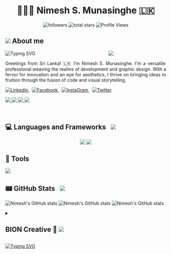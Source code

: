 <h1 align="center">👨🏻‍💻 Nimesh S. Munasinghe 🇱🇰</h1>

<p align="center">
  <img alt="followers" title="Follow me on Github" src="https://custom-icon-badges.demolab.com/github/followers/nsmunasinghe?label=Followers&color=007c3a&labelColor=5b5b5b&style=for-the-badge&logo=github&logoColor=00ff07"/></a>
  <img alt="total stars" title="Total stars on GitHub" src="https://custom-icon-badges.demolab.com/github/stars/nsmunasinghe?color=ffc000&style=for-the-badge&labelColor=5b5b5b&logo=star&logoColor=ffe100"/></a>
  <img alt="Profile Views" src="https://komarev.com/ghpvc/?username=nsmunasinghe&color=ff0000&style=for-the-badge&logo=Github&logoColor=ff0000">
</p>

## <img src = "https://i.pinimg.com/originals/3f/7e/4e/3f7e4eff7c96e9fe4b8b4b1ff3f7bdb5.gif" width = 4%>  About me 
![Typing SVG](https://readme-typing-svg.herokuapp.com?font=Product+Sans&weight=500&size=16&pause=1000&color=ff8500&vCenter=true&random=false&width=500&height=30&lines=Developer+%7C+Graphic+Designer+%7C+Freelancer)
<img align="right" top="23px" src="https://github.com/7oSkaaa/7oSkaaa/blob/main/Images/Right_Side.gif?raw=true" width=36%>
<p fontSize="23px" align="justify">
   Greetings from Sri Lanka! 🇱🇰 I’m Nimesh S. Munasinghe. I'm a versatile professional weaving the realms of development and graphic design. With a fervor for innovation and an eye for aesthetics, I thrive on bringing ideas to fruition through the fusion of code and visual storytelling.
</p>

<p align="left">
	<a target="_blank" href="#">
		<img alt="Linkedin" width="50px" src="https://i.ibb.co/y5PbksN/Linkedin.png" border="0">
	</a> &nbsp;
	<a target="_blank" href="https://facebook.com/nsmunasinghe">
			<img alt="Facebook" width="50px" src="https://i.ibb.co/mCWS8dP/Facebook.png" border="0">
	</a> &nbsp;
	<a target="_blank" href="https://instagram.com/nsmunasinghe">
		<img alt="InstaGram" width="50px" src="https://i.ibb.co/HNZ3rrt/Insta-Gram.png" border="0">
	</a> &nbsp;
	<a target="_blank" href="https://twitter.com/nsmunasinghe">
		<img alt="Twitter" width="50px" src="https://i.ibb.co/CmSvDh4/Twitter.png" border="0">
	</a>
</p>


<p align="left">
	<a href="#">
		<img src="https://img.shields.io/badge/LinkedIn-518bda?style=for-the-badge&logo=linkedin&logoColor=white" />
	</a>  	
	<a href="https://stackoverflow.com/users/22454562/nimesh-s-munasinghe">
		<img src="https://img.shields.io/badge/StackOverflow-ff9c00?style=for-the-badge&logo=stackoverflow&logoColor=black" />
	</a>
	<a href="#">
		<img src="https://img.shields.io/badge/Skype-00c7ff?style=for-the-badge&logo=skype&logoColor=white" />
	</a>
	<a href="#">
		<img src="https://img.shields.io/badge/Gmail-5b5b5b?style=for-the-badge&logo=gmail&logoColor=white" />
	</a>
</p>
<br/>

## 💻 Languages and Frameworks &nbsp; <img src = "https://media2.giphy.com/media/QssGEmpkyEOhBCb7e1/giphy.gif?cid=ecf05e47a0n3gi1bfqntqmob8g9aid1oyj2wr3ds3mg700bl&rid=giphy.gif" width=32px>

<p align="center">
	<img src="https://skillicons.dev/icons?i=java,hibernate,spring,html,css,javascript,typescript,swift,nodejs,react,angular,express,jquery" />
	<img src="https://skillicons.dev/icons?i=bootstrap,tailwind,python,qt,django,scikitlearn,tensorflow,mysql,sqlite,postgresql,mongodb,php,git,markdown" />
</p>

## 🧰 Tools

<img src="https://skillicons.dev/icons?i=vscode,visualstudio,idea,eclipse,anaconda,postman,linux,figma,github,bash,replit" />

## 📟 GitHub Stats &nbsp; <img src="https://i.pinimg.com/originals/65/c4/f4/65c4f452571be1261e9c623f7da488ac.gif" width=35px>

![Nimesh's GitHub stats](https://github-readme-stats-git-masterrstaa-rickstaa.vercel.app/api/top-langs/?username=nsmunasinghe&layout=compact&langs_count=7&theme=midnight-purple)
![Nimesh's GitHub stats](https://github-readme-stats-git-masterrstaa-rickstaa.vercel.app/api?username=nsmunasinghe&show_icons=true&theme=midnight-purple&include_all_commits=true&count_private=true) 
![Nimesh's GitHub stats](https://github-readme-streak-stats.herokuapp.com/?user=nsmunasinghe&theme=dark)

<details>
 <summary>
				<h2>BION Creative 🎨 
				<img width="150px" src="https://skillicons.dev/icons?i=ps,ai,pr,ae,xd,blender" /> </h2>
	</summary>
			<a href="https://www.facebook.com/bioncreativelk">
					<img alt="logo" width="55px" align="left" src="./bion_symbol.svg" />
			</a>
			<p align="justify">
					As the CEO of <b>BION Creative</b>, I am proud to lead a dynamic graphic design company committed to delivering innovative and captivating designs, setting us apart as a creative powerhouse in the industry. Our team of skilled designers breathes life into creativity across a diverse range of projects from striking logos to engaging marketing materials. Combining artistic prowess with strategic thinking, we tailor our approach to meet the unique needs of each client.
			</p>
			<p align="justify" >						
					Our driving force is the goal of harnessing the full potential of design to convey messages, captivate audiences, and enhance brand presence. Explore our diverse portfolio, a testament to our steadfast commitment to delivering distinctive and high-quality visual solutions. Whether you're a budding startup in search of a distinctive identity or an established enterprise looking to rejuvenate your brand, trust BION Creative as your premier partner for unparalleled graphic design proficiency.
			</p>
			<p align="justify" >
					Embark on a visual journey with BION Creative today, and let your ideas transform into stunning, memorable creations. I invite you to reach out, and together, we can bring your vision to life.
			</p>

<div align="left">
	<a href="https://www.facebook.com/bioncreativelk">
		 <img alt="facebook" width="35px" src="https://github.com/devicons/devicon/blob/v2.15.1/icons/facebook/facebook-original.svg" />
	</a>
	&nbsp; &nbsp;							
	<a href="https://www.instagram.com/bioncreative">
			<img alt="instagram" width="35px" src="https://skillicons.dev/icons?i=instagram" />
	</a>
	&nbsp; &nbsp;
	<a href="https://www.behance.net/bioncreative">
		 <img alt="behance" width="35px" src="https://github.com/devicons/devicon/blob/v2.15.1/icons/behance/behance-original.svg" />
	</a>
</div>
</details>

[![Typing SVG](https://readme-typing-svg.herokuapp.com/?font=Knewave&pause=1000&color=F7E400&random=false&width=435&lines=Thank+You+for+Visiting!;Hope+We+Can+Work+Together+Sometime...&pause=1000&width=600)](https://git.io/typing-svg)




